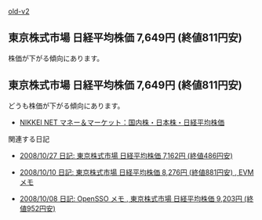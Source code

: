 [old-v2](ig081024-orig.html)

## 東京株式市場 日経平均株価 7,649円 (終値811円安)

株価が下がる傾向にあります。


## 東京株式市場 日経平均株価 7,649円 (終値811円安)

どうも株価が下がる傾向にあります。


* [NIKKEI NET マネー＆マーケット：国内株・日本株・日経平均株価](http://markets.nikkei.co.jp/kokunai/)

関連する日記


* [2008/10/27 日記: 東京株式市場 日経平均株価 7,162円 (終値486円安)](ig081027.html)
  
* [2008/10/10 日記: 東京株式市場 日経平均株価 8,276円 (終値881円安) , EVMメモ](ig081010.html)
  
* [2008/10/08 日記: OpenSSO メモ , 東京株式市場 日経平均株価 9,203円 (終値952円安)](ig081008.html)